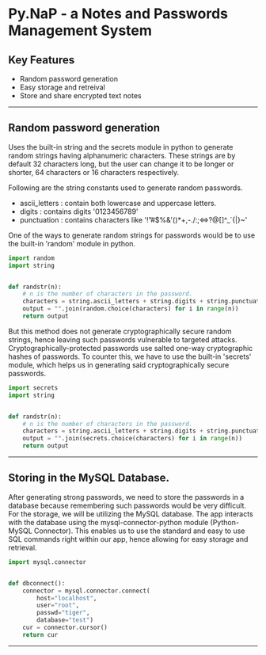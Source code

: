 # Py.NaP - a Notes and Passwords Management System


## Key Features
- Random password generation
- Easy storage and retreival
- Store and share encrypted text notes

---

## Random password generation
Uses the built-in string and the secrets module in python to generate random strings having alphanumeric characters. These strings are by default 32 characters long, but the user can change it to be longer or shorter, 64 characters or 16 characters respectively.

Following are the string constants used to generate random passwords.
- ascii_letters : contain both lowercase and uppercase letters.
- digits : contains digits '0123456789'
- punctuation : contains characters like '!”#$%&'()*+,-./:;<=>?@[\]^_`{|}~'

One of the ways to generate random strings for passwords would be to use the built-in 'random' module in python.

```python
import random
import string


def randstr(n):
    # n is the number of characters in the password.
    characters = string.ascii_letters + string.digits + string.punctuation
    output = "".join(random.choice(characters) for i in range(n))
    return output
```

But this method does not generate cryptographically secure random strings, hence leaving such passwords vulnerable to targeted attacks. Cryptographically-protected passwords use salted one-way cryptographic hashes of passwords.
To counter this, we have to use the built-in 'secrets' module, which helps us in generating said cryptographically secure passwords.

```python
import secrets
import string


def randstr(n):
    # n is the number of characters in the password.
    characters = string.ascii_letters + string.digits + string.punctuation
    output = "".join(secrets.choice(characters) for i in range(n))
    return output

```
---

## Storing in the MySQL Database.

After generating strong passwords, we need to store the passwords in a database because remembering such passwords would be very difficult. For the storage, we will be utilizing the MySQL database. The app interacts with the database using the mysql-connector-python module (Python-MySQL Connector).
This enables us to use the standard and easy to use SQL commands right within our app, hence allowing for easy storage and retrieval.
```python
import mysql.connector


def dbconnect():
    connector = mysql.connector.connect(
        host="localhost",
        user="root",
        passwd="tiger",
        database="test")
    cur = connector.cursor()
    return cur
```

---

